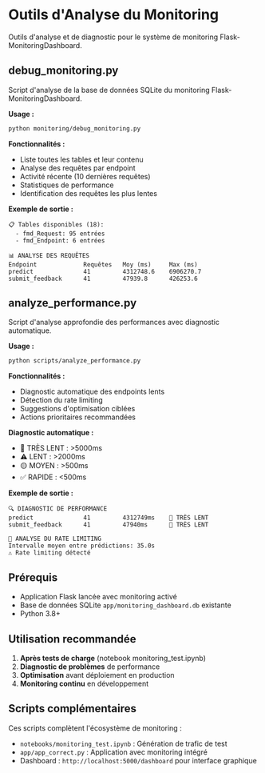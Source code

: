 # Outils d'Analyse du Monitoring

Outils d'analyse et de diagnostic pour le système de monitoring Flask-MonitoringDashboard.

## debug_monitoring.py

Script d'analyse de la base de données SQLite du monitoring Flask-MonitoringDashboard.

**Usage :**
```bash
python monitoring/debug_monitoring.py
```

**Fonctionnalités :**
- Liste toutes les tables et leur contenu
- Analyse des requêtes par endpoint
- Activité récente (10 dernières requêtes)
- Statistiques de performance
- Identification des requêtes les plus lentes

**Exemple de sortie :**
```
📋 Tables disponibles (18):
  - fmd_Request: 95 entrées
  - fmd_Endpoint: 6 entrées

📊 ANALYSE DES REQUÊTES
Endpoint             Requêtes   Moy (ms)     Max (ms)
predict              41         4312748.6    6906270.7
submit_feedback      41         47939.8      426253.6
```

## analyze_performance.py

Script d'analyse approfondie des performances avec diagnostic automatique.

**Usage :**
```bash
python scripts/analyze_performance.py
```

**Fonctionnalités :**
- Diagnostic automatique des endpoints lents
- Détection du rate limiting
- Suggestions d'optimisation ciblées
- Actions prioritaires recommandées

**Diagnostic automatique :**
- 🚨 TRÈS LENT : >5000ms
- ⚠️ LENT : >2000ms
- 🟡 MOYEN : >500ms
- ✅ RAPIDE : <500ms

**Exemple de sortie :**
```
🔍 DIAGNOSTIC DE PERFORMANCE
predict              41         4312749ms    🚨 TRÈS LENT
submit_feedback      41         47940ms      🚨 TRÈS LENT

🚦 ANALYSE DU RATE LIMITING
Intervalle moyen entre prédictions: 35.0s
⚠️ Rate limiting détecté
```

## Prérequis

- Application Flask lancée avec monitoring activé
- Base de données SQLite `app/monitoring_dashboard.db` existante
- Python 3.8+

## Utilisation recommandée

1. **Après tests de charge** (notebook monitoring_test.ipynb)
2. **Diagnostic de problèmes** de performance
3. **Optimisation** avant déploiement en production
4. **Monitoring continu** en développement

## Scripts complémentaires

Ces scripts complètent l'écosystème de monitoring :
- `notebooks/monitoring_test.ipynb` : Génération de trafic de test
- `app/app_correct.py` : Application avec monitoring intégré
- Dashboard : `http://localhost:5000/dashboard` pour interface graphique
